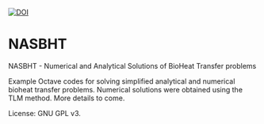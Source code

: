 [![DOI](https://zenodo.org/badge/153872126.svg)](https://zenodo.org/badge/latestdoi/153872126)

# NASBHT
NASBHT - Numerical and Analytical Solutions of BioHeat Transfer problems

Example Octave codes for solving simplified analytical and numerical bioheat transfer problems. Numerical solutions were obtained using the TLM method. More details to come.

License: GNU GPL v3.

